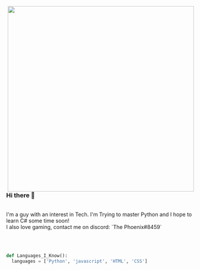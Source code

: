 <img align='right' src="https://media.giphy.com/media/wwg1suUiTbCY8H8vIA/giphy-downsized-large.gif" width="500"> 

### Hi there 👋
<br>
I'm a guy with an interest in Tech. 
I'm Trying to master Python and I hope to learn C# some time soon!
<br>
I also love gaming, contact me on discord: `The Phoenix#8459`

<br><br>
```python
def Languages_I_Know():
  languages = ['Python', 'javascript', 'HTML', 'CSS']
```
  <br>
